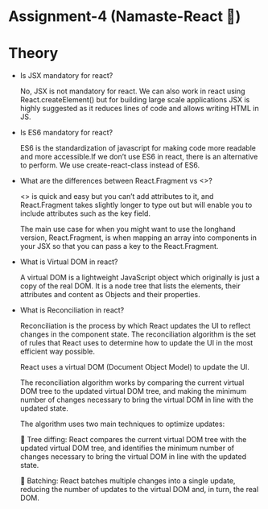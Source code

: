 # Assignment-4 (Namaste-React 🚀)


# Theory

- Is JSX mandatory for react?

  No, JSX is not mandatory for react. We can also work in react using React.createElement() but for building large scale applications JSX is highly suggested as it     reduces lines of code and allows writing HTML in JS.


- Is ES6 mandatory for react?

  ES6 is the standardization of javascript for making code more readable and more accessible.If we don’t use ES6 in react, there is an alternative to perform. We     use create-react-class instead of ES6.


- What are the differences between React.Fragment vs <>?

  <> is quick and easy but you can’t add attributes to it, and React.Fragment takes slightly longer to type out but will enable you to include attributes such as     the key field.

  The main use case for when you might want to use the longhand version, React.Fragment, is when mapping an array into components in your JSX so that you can pass    a key to the React.Fragment.

  
- What is Virtual DOM in react?

  A virtual DOM is a lightweight JavaScript object which originally is just a copy of the real DOM. It is a node tree that lists the elements, their attributes and   content as Objects and their properties.  

- What is Reconciliation in react?

  Reconciliation is the process by which React updates the UI to reflect changes in the component state. The reconciliation algorithm is the set of rules that        React uses to determine how to update the UI in the most efficient way possible.

  React uses a virtual DOM (Document Object Model) to update the UI.

  The reconciliation algorithm works by comparing the current virtual DOM tree to the updated virtual DOM tree, and making the minimum number of changes necessary    to bring the virtual DOM in line with the updated state.

  The algorithm uses two main techniques to optimize updates:

  🚀 Tree diffing: React compares the current virtual DOM tree with the updated virtual DOM tree, and identifies the minimum number of changes necessary to bring    the virtual DOM in line with the updated state.

  🚀 Batching: React batches multiple changes into a single update, reducing the number of updates to the virtual DOM and, in turn, the real DOM.
  
